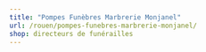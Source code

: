 ```yaml
---
title: "Pompes Funèbres Marbrerie Monjanel"
url: /rouen/pompes-funebres-marbrerie-monjanel/
shop: directeurs de funérailles
---
```

